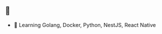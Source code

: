 ## 🐷

<!---**zus-pop/zus-pop** is a ✨ _special_ ✨ repository because its `README.md` (this file) appears on your GitHub profile.

Here are some ideas to get you started:
--->
- 🤔 Learning Golang, Docker, Python, NestJS, React Native
<!--- - 👯 I’m looking to collaborate on ...
- NextJS soon...
- 🤔 I’m looking for help with ...
- 💬 Ask me about ...
- 📫 How to reach me: ...
- 😄 Pronouns: ...
- ⚡ Fun fact: ...
--->
